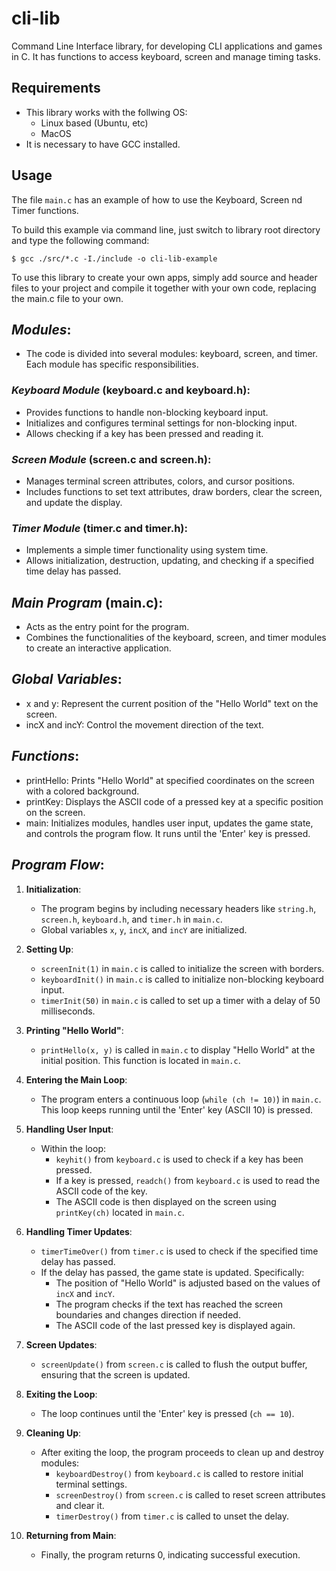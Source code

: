 # cli-lib
Command Line Interface library, for developing CLI applications and games in C. It has functions to access keyboard, screen and manage timing tasks.

## Requirements
- This library works with the follwing OS:
   - Linux based (Ubuntu, etc)
   - MacOS
- It is necessary to have GCC installed.

## Usage 
The file `main.c` has an example of how to use the Keyboard, Screen nd Timer functions. 

To build this example via command line, just switch to library root directory and type the following command:
```
$ gcc ./src/*.c -I./include -o cli-lib-example
```

To use this library to create your own apps, simply add source and header files to your project and compile it together with your own code, 
replacing the main.c file to your own.

## *Modules*:
   - The code is divided into several modules: keyboard, screen, and timer. Each module has specific responsibilities.

### *Keyboard Module* (keyboard.c and keyboard.h):
   - Provides functions to handle non-blocking keyboard input.
   - Initializes and configures terminal settings for non-blocking input.
   - Allows checking if a key has been pressed and reading it.

### *Screen Module* (screen.c and screen.h):
   - Manages terminal screen attributes, colors, and cursor positions.
   - Includes functions to set text attributes, draw borders, clear the screen, and update the display.

### *Timer Module* (timer.c and timer.h):
   - Implements a simple timer functionality using system time.
   - Allows initialization, destruction, updating, and checking if a specified time delay has passed.

## *Main Program* (main.c):
   - Acts as the entry point for the program.
   - Combines the functionalities of the keyboard, screen, and timer modules to create an interactive application.

## *Global Variables*:
   - x and y: Represent the current position of the "Hello World" text on the screen.
   - incX and incY: Control the movement direction of the text.

## *Functions*:
   - printHello: Prints "Hello World" at specified coordinates on the screen with a colored background.
   - printKey: Displays the ASCII code of a pressed key at a specific position on the screen.
   - main: Initializes modules, handles user input, updates the game state, and controls the program flow. It runs until the 'Enter' key is pressed.

## *Program Flow*:

1. **Initialization**:
   - The program begins by including necessary headers like `string.h`, `screen.h`, `keyboard.h`, and `timer.h` in `main.c`.
   - Global variables `x`, `y`, `incX`, and `incY` are initialized.

2. **Setting Up**:
   - `screenInit(1)` in `main.c` is called to initialize the screen with borders.
   - `keyboardInit()` in `main.c` is called to initialize non-blocking keyboard input.
   - `timerInit(50)` in `main.c` is called to set up a timer with a delay of 50 milliseconds.

3. **Printing "Hello World"**:
   - `printHello(x, y)` is called in `main.c` to display "Hello World" at the initial position. This function is located in `main.c`.

4. **Entering the Main Loop**:
   - The program enters a continuous loop (`while (ch != 10)`) in `main.c`. This loop keeps running until the 'Enter' key (ASCII 10) is pressed.

5. **Handling User Input**:
   - Within the loop:
     - `keyhit()` from `keyboard.c` is used to check if a key has been pressed.
     - If a key is pressed, `readch()` from `keyboard.c` is used to read the ASCII code of the key.
     - The ASCII code is then displayed on the screen using `printKey(ch)` located in `main.c`.

6. **Handling Timer Updates**:
   - `timerTimeOver()` from `timer.c` is used to check if the specified time delay has passed.
   - If the delay has passed, the game state is updated. Specifically:
     - The position of "Hello World" is adjusted based on the values of `incX` and `incY`.
     - The program checks if the text has reached the screen boundaries and changes direction if needed.
     - The ASCII code of the last pressed key is displayed again.

7. **Screen Updates**:
   - `screenUpdate()` from `screen.c` is called to flush the output buffer, ensuring that the screen is updated.

8. **Exiting the Loop**:
   - The loop continues until the 'Enter' key is pressed (`ch == 10`).

9. **Cleaning Up**:
   - After exiting the loop, the program proceeds to clean up and destroy modules:
     - `keyboardDestroy()` from `keyboard.c` is called to restore initial terminal settings.
     - `screenDestroy()` from `screen.c` is called to reset screen attributes and clear it.
     - `timerDestroy()` from `timer.c` is called to unset the delay.

10. **Returning from Main**:
    - Finally, the program returns 0, indicating successful execution.
